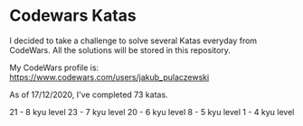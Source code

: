 # Codewars Katas

I decided to take a challenge to solve several Katas everyday from CodeWars. All the solutions will be stored in this repository.


My CodeWars profile is: https://www.codewars.com/users/jakub_pulaczewski

As of 17/12/2020, I've completed 73 katas.

21 - 8 kyu level
23 - 7 kyu level
20 - 6 kyu level
8 - 5 kyu level
1 - 4 kyu level
